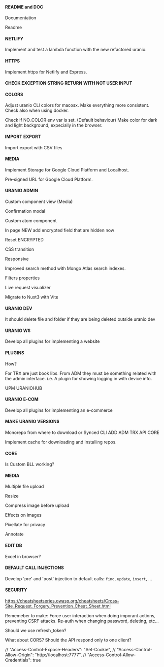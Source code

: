 #### README and DOC

Documentation

Readme

#### NETLIFY

Implement and test a lambda function with the new refactored uranio.

#### HTTPS

Implement https for Netlify and Express.

#### CHECK EXCEPTION STRING RETURN WITH NOT USER INPUT

#### COLORS

Adjust uranio CLI colors for macosx.
Make everything more consistent.
Check also when using docker.

Check if NO_COLOR env var is set. (Default behaviour)
Make color for dark and light background, expecially in the browser.

#### IMPORT EXPORT

Import export with CSV files

#### MEDIA

Implement Storage for Google Cloud Platform and Localhost.

Pre-signed URL for Google Cloud Platform.

#### URANIO ADMIN

Custom component view (Media)

Confirmation modal

Custom atom component

In page NEW add encrypted field that are hidden now

Reset ENCRYPTED

CSS transition

Responsive

Improved search method with Mongo Atlas search indexes.

Filters properties

Live request visualizer

Migrate to Nuxt3 with Vite

#### URANIO DEV

It should delete file and folder if they are being deleted outside uranio dev

#### URANIO WS

Develop all plugins for implementing a website

#### PLUGINS

How?

For TRX are just book libs.
From ADM they must be something related with the admin interface.
i.e. A plugin for showing logging in with device info.

UPM
URANIOHUB

#### URANIO E-COM

Develop all plugins for implementing an e-commerce


#### MAKE URANIO VERSIONS

Monorepo from where to download
or
Synced CLI ADD ADM TRX API CORE

Implement cache for downloading and installing repos.

#### CORE

Is Custom BLL working?

#### MEDIA

Multiple file upload

Resize

Compress image before upload

Effects on images

Pixellate for privacy

Annotate

#### EDIT DB

Excel in browser?


#### DEFAULT CALL INJECTIONS

Develop 'pre' and 'post' injection to default calls: `find`, `update`, `insert`, ...


#### SECURITY

https://cheatsheetseries.owasp.org/cheatsheets/Cross-Site_Request_Forgery_Prevention_Cheat_Sheet.html

Rememeber to make:
Force user interaction when doing imporant actions, preventing CSRF attacks.
Re-auth when changing password, deleting, etc...

Should we use refresh_token?

What about CORS? Should the API respond only to one client?

// "Access-Control-Expose-Headers": "Set-Cookie",
// "Access-Control-Allow-Origin": "http://localhost:7777",
// "Access-Control-Allow-Credentials": true


